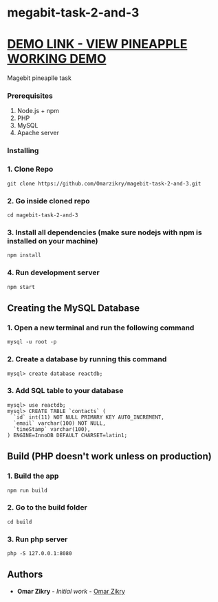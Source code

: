 # megabit-task-2-and-3

# [DEMO LINK - VIEW PINEAPPLE WORKING DEMO](https://www.linkedin.com/in/omarzikry/)

Magebit pineaplle task

### Prerequisites

1. Node.js + npm
2. PHP
3. MySQL
4. Apache server

### Installing

### 1. Clone Repo

```
git clone https://github.com/Omarzikry/magebit-task-2-and-3.git
```

### 2. Go inside cloned repo

```
cd magebit-task-2-and-3
```

### 3. Install all dependencies (make sure nodejs with npm is installed on your machine)

```
npm install
```

### 4. Run development server

```
npm start
```

## Creating the MySQL Database

### 1. Open a new terminal and run the following command

```
mysql -u root -p
```

### 2. Create a database by running this command

```
mysql> create database reactdb;
```

### 3. Add SQL table to your database

```
mysql> use reactdb;
mysql> CREATE TABLE `contacts` (
  `id` int(11) NOT NULL PRIMARY KEY AUTO_INCREMENT,
  `email` varchar(100) NOT NULL,
  `timeStamp` varchar(100),
) ENGINE=InnoDB DEFAULT CHARSET=latin1;
```

## Build (PHP doesn't work unless on production)

### 1. Build the app

```
npm run build
```

### 2. Go to the build folder

```
cd build
```

### 3. Run php server

```
php -S 127.0.0.1:8080
```

## Authors

- **Omar Zikry** - _Initial work_ - [Omar Zikry](https://www.linkedin.com/in/omarzikry/)
